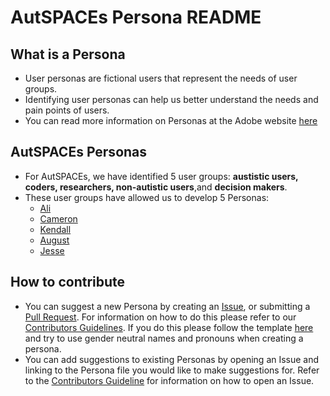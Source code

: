 # AutSPACEs Persona README 

## What is a Persona
- User personas are fictional users that represent the needs of user groups. 
- Identifying user personas can help us better understand the needs and pain points of users.
- You can read more information on Personas at the Adobe website [here](https://xd.adobe.com/ideas/process/user-research/putting-personas-to-work-in-ux-design/)

## AutSPACEs Personas
- For AutSPACEs, we have identified 5 user groups: **austistic users, coders, researchers, non-autistic users**,and **decision makers**. 
- These user groups have allowed us to develop 5 Personas:
    - [Ali](Ali.md)
    - [Cameron](Cameron.md)
    - [Kendall](Kendall.md)
    - [August](August.md)
    - [Jesse](Jesse.md)

## How to contribute 
- You can suggest a new Persona by creating an [Issue](https://github.com/alan-turing-institute/AutisticaCitizenScience/blob/master/.github/CONTRIBUTING.md#where-to-start-issues), or submitting a [Pull Request](https://github.com/alan-turing-institute/AutisticaCitizenScience/blob/master/.github/CONTRIBUTING.md#where-to-start-issues). For information on how to do this please refer to our [Contributors Guidelines](https://github.com/alan-turing-institute/AutisticaCitizenScience/blob/master/.github/CONTRIBUTING.md). If you do this please follow the template [here](https://github.com/alan-turing-institute/AutisticaCitizenScience/blob/sophia-relativelink-test/platform-designs/design-research/Personas/Persona-Template.md) and try to use gender neutral names and pronouns when creating a persona. 
- You can add suggestions to existing Personas by opening an Issue and linking to the Persona file you would like to make suggestions for. Refer to the [Contributors Guideline](https://github.com/alan-turing-institute/AutisticaCitizenScience/blob/master/.github/CONTRIBUTING.md#where-to-start-issues) for information on how to open an Issue. 

